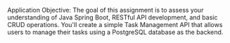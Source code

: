 Application
Objective:
The goal of this assignment is to assess your understanding of Java Spring Boot, RESTful
API development, and basic CRUD operations. You'll create a simple Task Management API
that allows users to manage their tasks using a PostgreSQL database as the backend.
